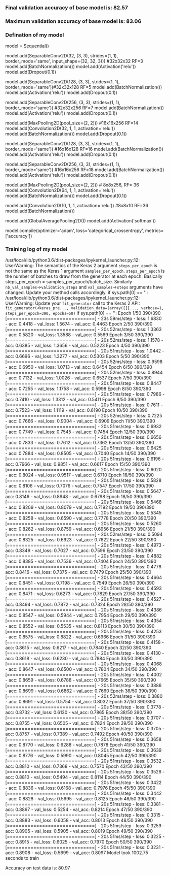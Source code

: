 ### Final validation accuracy of base model is: 82.57
### Maximum validation accuracy of base model is: 83.06

### Defination of my model

model = Sequential()

model.add(SeparableConv2D(32, (3, 3), strides=(1, 1), border_mode='same', input_shape=(32, 32, 3))) #32x32x32 RF=3
model.add(BatchNormalization())
model.add(Activation('relu'))
model.add(Dropout(0.1))

model.add(SeparableConv2D(128, (3, 3), strides=(1, 1), border_mode='same'))#32x32x128 RF=5
model.add(BatchNormalization())
model.add(Activation('relu'))
model.add(Dropout(0.1))

model.add(SeparableConv2D(256, (3, 3), strides=(1, 1), border_mode='same')) #32x32x256 RF=7
model.add(BatchNormalization())
model.add(Activation('relu'))
model.add(Dropout(0.1))

model.add(MaxPooling2D(pool_size=(2, 2))) #16x16x256 RF=14
model.add(Convolution2D(32, 1, 1, activation='relu'))
model.add(BatchNormalization())
model.add(Dropout(0.1))

model.add(SeparableConv2D(128, (3, 3), strides=(1, 1), border_mode='same')) #16x16x128 RF=16
model.add(BatchNormalization())
model.add(Activation('relu'))
model.add(Dropout(0.1))

model.add(SeparableConv2D(256, (3, 3), strides=(1, 1), border_mode='same')) #16x16x256 RF=18
model.add(BatchNormalization())
model.add(Activation('relu'))
model.add(Dropout(0.1))

model.add(MaxPooling2D(pool_size=(2, 2))) # 8x8x256, RF= 36
model.add(Convolution2D(64, 1, 1, activation='relu')) 
model.add(BatchNormalization())
model.add(Dropout(0.1))

model.add(Convolution2D(10, 1, 1, activation='relu')) #8x8x10 RF=36
model.add(BatchNormalization())

model.add(GlobalAveragePooling2D())
model.add(Activation('softmax'))

model.compile(optimizer='adam', loss='categorical_crossentropy', metrics=['accuracy'])



### Training log of my model

/usr/local/lib/python3.6/dist-packages/ipykernel_launcher.py:12: UserWarning: The semantics of the Keras 2 argument `steps_per_epoch` is not the same as the Keras 1 argument `samples_per_epoch`. `steps_per_epoch` is the number of batches to draw from the generator at each epoch. Basically steps_per_epoch = samples_per_epoch/batch_size. Similarly `nb_val_samples`->`validation_steps` and `val_samples`->`steps` arguments have changed. Update your method calls accordingly.
  if sys.path[0] == '':
/usr/local/lib/python3.6/dist-packages/ipykernel_launcher.py:12: UserWarning: Update your `fit_generator` call to the Keras 2 API: `fit_generator(<keras_pre..., validation_data=(array([[[..., verbose=1, steps_per_epoch=390, epochs=50)`
  if sys.path[0] == '':
Epoch 1/50
390/390 [==============================] - 23s 59ms/step - loss: 1.6830 - acc: 0.4418 - val_loss: 1.5674 - val_acc: 0.4463
Epoch 2/50
390/390 [==============================] - 20s 52ms/step - loss: 1.3363 - acc: 0.5820 - val_loss: 1.3588 - val_acc: 0.5569
Epoch 3/50
390/390 [==============================] - 20s 52ms/step - loss: 1.1578 - acc: 0.6385 - val_loss: 1.3656 - val_acc: 0.5223
Epoch 4/50
390/390 [==============================] - 20s 51ms/step - loss: 1.0442 - acc: 0.6696 - val_loss: 1.3277 - val_acc: 0.5303
Epoch 5/50
390/390 [==============================] - 20s 52ms/step - loss: 0.9598 - acc: 0.6950 - val_loss: 1.0713 - val_acc: 0.6454
Epoch 6/50
390/390 [==============================] - 20s 52ms/step - loss: 0.8944 - acc: 0.7132 - val_loss: 1.0026 - val_acc: 0.6537
Epoch 7/50
390/390 [==============================] - 20s 51ms/step - loss: 0.8447 - acc: 0.7255 - val_loss: 1.1758 - val_acc: 0.5998
Epoch 8/50
390/390 [==============================] - 20s 51ms/step - loss: 0.7986 - acc: 0.7410 - val_loss: 1.3312 - val_acc: 0.5411
Epoch 9/50
390/390 [==============================] - 20s 51ms/step - loss: 0.7611 - acc: 0.7523 - val_loss: 1.1119 - val_acc: 0.6190
Epoch 10/50
390/390 [==============================] - 20s 52ms/step - loss: 0.7225 - acc: 0.7666 - val_loss: 0.9004 - val_acc: 0.6909
Epoch 11/50
390/390 [==============================] - 20s 51ms/step - loss: 0.6932 - acc: 0.7749 - val_loss: 0.7545 - val_acc: 0.7454
Epoch 12/50
390/390 [==============================] - 20s 51ms/step - loss: 0.6656 - acc: 0.7833 - val_loss: 0.7612 - val_acc: 0.7362
Epoch 13/50
390/390 [==============================] - 20s 51ms/step - loss: 0.6425 - acc: 0.7884 - val_loss: 0.8505 - val_acc: 0.7040
Epoch 14/50
390/390 [==============================] - 20s 51ms/step - loss: 0.6196 - acc: 0.7966 - val_loss: 0.9851 - val_acc: 0.6617
Epoch 15/50
390/390 [==============================] - 20s 51ms/step - loss: 0.6020 - acc: 0.8024 - val_loss: 0.9517 - val_acc: 0.6710
Epoch 16/50
390/390 [==============================] - 20s 51ms/step - loss: 0.5828 - acc: 0.8106 - val_loss: 0.7076 - val_acc: 0.7547
Epoch 17/50
390/390 [==============================] - 20s 51ms/step - loss: 0.5647 - acc: 0.8146 - val_loss: 0.8948 - val_acc: 0.6798
Epoch 18/50
390/390 [==============================] - 20s 51ms/step - loss: 0.5468 - acc: 0.8209 - val_loss: 0.8079 - val_acc: 0.7192
Epoch 19/50
390/390 [==============================] - 20s 51ms/step - loss: 0.5345 - acc: 0.8258 - val_loss: 0.6590 - val_acc: 0.7778
Epoch 20/50
390/390 [==============================] - 20s 51ms/step - loss: 0.5260 - acc: 0.8262 - val_loss: 0.8759 - val_acc: 0.6956
Epoch 21/50
390/390 [==============================] - 20s 52ms/step - loss: 0.5094 - acc: 0.8325 - val_loss: 0.6923 - val_acc: 0.7622
Epoch 22/50
390/390 [==============================] - 20s 51ms/step - loss: 0.4973 - acc: 0.8349 - val_loss: 0.7027 - val_acc: 0.7596
Epoch 23/50
390/390 [==============================] - 20s 51ms/step - loss: 0.4882 - acc: 0.8385 - val_loss: 0.7536 - val_acc: 0.7404
Epoch 24/50
390/390 [==============================] - 20s 51ms/step - loss: 0.4776 - acc: 0.8416 - val_loss: 0.7375 - val_acc: 0.7479
Epoch 25/50
390/390 [==============================] - 20s 51ms/step - loss: 0.4664 - acc: 0.8451 - val_loss: 0.7198 - val_acc: 0.7549
Epoch 26/50
390/390 [==============================] - 20s 51ms/step - loss: 0.4593 - acc: 0.8471 - val_loss: 0.6273 - val_acc: 0.7829
Epoch 27/50
390/390 [==============================] - 20s 51ms/step - loss: 0.4527 - acc: 0.8494 - val_loss: 0.7872 - val_acc: 0.7324
Epoch 28/50
390/390 [==============================] - 20s 51ms/step - loss: 0.4386 - acc: 0.8547 - val_loss: 0.5944 - val_acc: 0.7954
Epoch 29/50
390/390 [==============================] - 20s 51ms/step - loss: 0.4354 - acc: 0.8552 - val_loss: 0.5535 - val_acc: 0.8113
Epoch 30/50
390/390 [==============================] - 20s 51ms/step - loss: 0.4253 - acc: 0.8575 - val_loss: 0.8822 - val_acc: 0.6966
Epoch 31/50
390/390 [==============================] - 20s 51ms/step - loss: 0.4158 - acc: 0.8615 - val_loss: 0.6217 - val_acc: 0.7840
Epoch 32/50
390/390 [==============================] - 20s 51ms/step - loss: 0.4130 - acc: 0.8618 - val_loss: 0.6230 - val_acc: 0.7884
Epoch 33/50
390/390 [==============================] - 20s 51ms/step - loss: 0.4068 - acc: 0.8647 - val_loss: 0.6500 - val_acc: 0.7804
Epoch 34/50
390/390 [==============================] - 20s 51ms/step - loss: 0.4002 - acc: 0.8659 - val_loss: 0.6788 - val_acc: 0.7665
Epoch 35/50
390/390 [==============================] - 20s 51ms/step - loss: 0.3886 - acc: 0.8699 - val_loss: 0.6862 - val_acc: 0.7660
Epoch 36/50
390/390 [==============================] - 20s 52ms/step - loss: 0.3880 - acc: 0.8691 - val_loss: 0.5754 - val_acc: 0.8032
Epoch 37/50
390/390 [==============================] - 20s 51ms/step - loss: 0.3778 - acc: 0.8732 - val_loss: 0.6130 - val_acc: 0.7865
Epoch 38/50
390/390 [==============================] - 20s 51ms/step - loss: 0.3707 - acc: 0.8755 - val_loss: 0.6505 - val_acc: 0.7824
Epoch 39/50
390/390 [==============================] - 20s 51ms/step - loss: 0.3705 - acc: 0.8757 - val_loss: 0.7389 - val_acc: 0.7492
Epoch 40/50
390/390 [==============================] - 20s 51ms/step - loss: 0.3658 - acc: 0.8770 - val_loss: 0.6288 - val_acc: 0.7878
Epoch 41/50
390/390 [==============================] - 20s 51ms/step - loss: 0.3639 - acc: 0.8776 - val_loss: 0.5990 - val_acc: 0.8045
Epoch 42/50
390/390 [==============================] - 20s 51ms/step - loss: 0.3532 - acc: 0.8810 - val_loss: 0.7368 - val_acc: 0.7570
Epoch 43/50
390/390 [==============================] - 20s 51ms/step - loss: 0.3526 - acc: 0.8810 - val_loss: 0.5494 - val_acc: 0.8114
Epoch 44/50
390/390 [==============================] - 20s 51ms/step - loss: 0.3422 - acc: 0.8836 - val_loss: 0.6168 - val_acc: 0.7976
Epoch 45/50
390/390 [==============================] - 20s 51ms/step - loss: 0.3442 - acc: 0.8828 - val_loss: 0.5695 - val_acc: 0.8125
Epoch 46/50
390/390 [==============================] - 20s 51ms/step - loss: 0.3381 - acc: 0.8867 - val_loss: 0.5254 - val_acc: 0.8214
Epoch 47/50
390/390 [==============================] - 20s 51ms/step - loss: 0.3315 - acc: 0.8883 - val_loss: 0.6058 - val_acc: 0.8013
Epoch 48/50
390/390 [==============================] - 20s 51ms/step - loss: 0.3259 - acc: 0.8905 - val_loss: 0.5905 - val_acc: 0.8019
Epoch 49/50
390/390 [==============================] - 20s 51ms/step - loss: 0.3225 - acc: 0.8915 - val_loss: 0.6025 - val_acc: 0.7970
Epoch 50/50
390/390 [==============================] - 20s 51ms/step - loss: 0.3231 - acc: 0.8908 - val_loss: 0.5699 - val_acc: 0.8097
Model took 1002.75 seconds to train

Accuracy on test data is: 80.97

